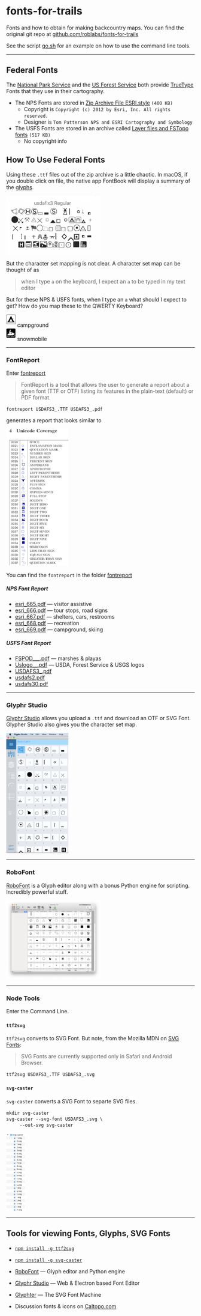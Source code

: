 # fonts-for-trails
Fonts and how to obtain for making backcountry maps.  You can find the original git repo at [github.com/roblabs/fonts-for-trails](https://github.com/roblabs/fonts-for-trails)

See the script [go.sh](./go.sh) for an example on how to use the command line tools.

---

## Federal Fonts

The [National Park Service](https://www.nps.gov/carto/app/#!/maps/symbols) and the [US Forest Service](https://data.fs.usda.gov/geodata/vector/index.php)
both provide [TrueType](https://en.wikipedia.org/wiki/TrueType) Fonts that they use in their cartography.

* The NPS Fonts are stored in [Zip Archive File ESRI.style](https://www.nps.gov/carto/hfc/carto/media/Esri_style_NPS_2012.zip) `(400 KB)`
  * Copyright is `Copyright (c) 2012 by Esri, Inc. All rights reserved.`
  * Designer is `Tom Patterson NPS and ESRI Cartography and Symbology`
* The USFS Fonts are stored in an archive called [Layer files and FSTopo fonts](https://data.fs.usda.gov/geodata/vector/fstopo/FSTopo_Layer_files_and_fonts.zip) `(517 KB)`
  * No copyright info

## How To Use Federal Fonts

Using these `.ttf` files out of the zip archive is a little chaotic.  In macOS, if you double click on file, the native app FontBook will display a summary of the [glyphs](https://en.wikipedia.org/wiki/Glyph).

<img alt="README-usdafix3.png" src="assets/README-usdafix3.png" width="50%" height="" >

But the character set mapping is not clear.  A character set map can be thought of as

> when I type `a` on the keyboard, I expect an `a` to be typed in my text editor

But for these NPS & USFS fonts, when I type an `a` what should I expect to get?  How do you map these to the QWERTY Keyboard?

<img alt="campground.svg" src="assets/campground.svg" width="5%" height="" > campground  <br>
<img alt="snowmobile.svg" src="assets/snowmobile.svg" width="5%" height="" > snowmobile  

---

### FontReport

Enter [fontreport](https://github.com/googlei18n/fontreport)

> FontReport is a tool that allows the user to generate a report about a given font (TTF or OTF) listing its features in the plain-text (default) or PDF format.

```
fontreport USDAFS3_.TTF USDAFS3_.pdf
```

generates a report that looks similar to


<img alt="README-fontreport.png" src="assets/README-fontreport.png" width="33%" height="" >

You can find the `fontreport` in the folder [fontreport](https://github.com/roblabs/fonts-for-trails/tree/master/fontreport)

##### NPS Font Report

* [esri_665.pdf](./fontreport/esri_665.pdf) — visitor assistive
* [esri_666.pdf](./fontreport/esri_666.pdf) — tour stops, road signs
* [esri_667.pdf](./fontreport/esri_667.pdf) — shelters, cars, restrooms
* [esri_668.pdf](./fontreport/esri_668.pdf) — recreation
* [esri_669.pdf](./fontreport/esri_669.pdf) — campground, skiing

##### USFS Font Report

* [FSPOD___.pdf](./fontreport/FSPOD___.pdf) — marshes & playas
* [Uslogo__.pdf](./fontreport/Uslogo__.pdf) — USDA, Forest Service & USGS logos
* [USDAFS3_.pdf](./fontreport/USDAFS3_.pdf)
* [usdafs2.pdf](./fontreport/usdafs2.pdf)
* [usdafs30.pdf](./fontreport/usdafs30.pdf)


---

### Glyphr Studio

[Glyphr Studio](http://glyphrstudio.com/online/) allows you upload a `.ttf` and download an OTF or SVG Font.  Glypher Studio also gives you the character set map.

<img alt="README-glypher-studio.png" src="assets/README-glypher-studio.png" width="33%" height="" >

---

### RoboFont

[RoboFont](https://robofont.com) is a Glyph editor along with a bonus Python engine for scripting.  Incredibly powerful stuff.

<img alt="README-robofont.png" src="assets/README-robofont.png" width="50%" height="" >

---

### Node Tools

Enter the Command Line.  

#### `ttf2svg`

`ttf2svg` converts to SVG Font.  But note, from the Mozilla MDN on [SVG Fonts](https://developer.mozilla.org/en-US/docs/Web/SVG/Tutorial/SVG_fonts):

> SVG Fonts are currently supported only in Safari and Android Browser.

```
ttf2svg USDAFS3_.TTF USDAFS3_.svg
```

#### `svg-caster`

`svg-caster` converts a SVG Font to separte SVG files.

```
mkdir svg-caster
svg-caster --svg-font USDAFS3_.svg \
     --out-svg svg-caster
```

<img alt="README-svg-caster.png" src="assets/README-svg-caster.png" width="10%" height="" >

---

## Tools for viewing Fonts, Glyphs, SVG Fonts

* [`npm install -g ttf2svg`](https://www.npmjs.com/package/ttf2svg)
* [`npm install -g svg-caster`](https://www.npmjs.com/package/svg-caster)
* [RoboFont](https://robofont.com) — Glyph editor and Python engine
* [Glyphr Studio](http://glyphrstudio.com) — Web & Electron based Font Editor
* [Glyphter](https://glyphter.com) — The SVG Font Machine

* Discussion fonts & icons on [Caltopo.com](http://help.caltopo.com/discussions/maps/1330-icons)
